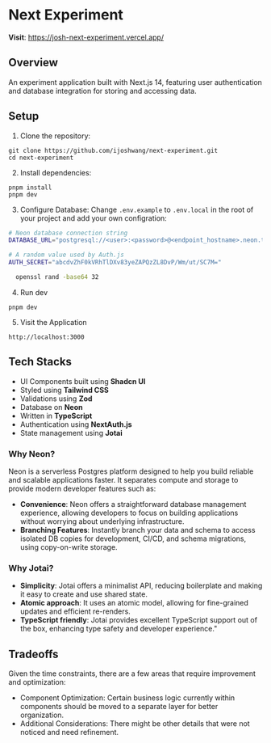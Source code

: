# Next Experiment

**Visit**: https://josh-next-experiment.vercel.app/

## Overview

An experiment application built with Next.js 14, featuring user authentication and database integration for storing and accessing data.

## Setup

1. Clone the repository:

```
git clone https://github.com/ijoshwang/next-experiment.git
cd next-experiment
```

2. Install dependencies:

```
pnpm install
pnpm dev
```

3. Configure Database:
   Change `.env.example` to `.env.local` in the root of your project and add your own configration:

```bash
# Neon database connection string
DATABASE_URL="postgresql://<user>:<password>@<endpoint_hostname>.neon.tech:<port>/<dbname>?sslmode=require"

# A random value used by Auth.js
AUTH_SECRET="abcdvZhF0kVRhTlDXv83yeZAPQzZL8DvP/Wm/ut/SC7M="
```

```bash
  openssl rand -base64 32
```

4. Run dev

```
pnpm dev
```

5. Visit the Application

```
http://localhost:3000
```

## Tech Stacks

- UI Components built using **Shadcn UI**
- Styled using **Tailwind CSS**
- Validations using **Zod**
- Database on **Neon**
- Written in **TypeScript**
- Authentication using **NextAuth.js**
- State management using **Jotai**

### Why Neon?

Neon is a serverless Postgres platform designed to help you build reliable and scalable applications faster. It separates compute and storage to provide modern developer features such as:

- **Convenience**: Neon offers a straightforward database management experience, allowing developers to focus on building applications without worrying about underlying infrastructure.
- **Branching Features**: Instantly branch your data and schema to access isolated DB copies for development, CI/CD, and schema migrations, using copy-on-write storage.

### Why Jotai?

- **Simplicity**: Jotai offers a minimalist API, reducing boilerplate and making it easy to create and use shared state.
- **Atomic approach**: It uses an atomic model, allowing for fine-grained updates and efficient re-renders.
- **TypeScript friendly**: Jotai provides excellent TypeScript support out of the box, enhancing type safety and developer experience."

## Tradeoffs

Given the time constraints, there are a few areas that require improvement and optimization:

- Component Optimization: Certain business logic currently within components should be moved to a separate layer for better organization.
- Additional Considerations: There might be other details that were not noticed and need refinement.
